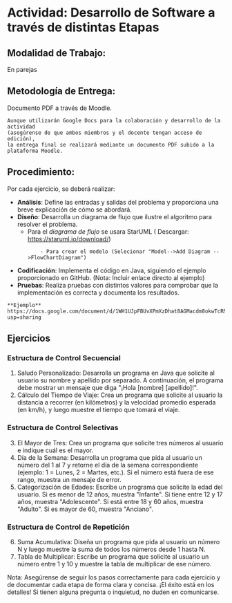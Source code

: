 # Actividad: Desarrollo de Software a través de distintas Etapas

## Modalidad de Trabajo: 
En parejas

## Metodología de Entrega: 
Documento PDF a través de Moodle. 
```
Aunque utilizarán Google Docs para la colaboración y desarrollo de la actividad
(asegúrense de que ambos miembros y el docente tengan acceso de edición),
la entrega final se realizará mediante un documento PDF subido a la plataforma Moodle.
```
## Procedimiento: 

Por cada ejercicio, se deberá realizar:

* **Análisis**: Define las entradas y salidas del problema y proporciona una breve explicación de cómo se abordará.
* **Diseño**: Desarrolla un diagrama de flujo que ilustre el algoritmo para resolver el problema.
    * Para el *diagrama de flujo* se usara StarUML  (       Descargar: https://staruml.io/download/) 
      ```
          - Para crear el modelo (Selecionar "Model-->Add Diagram -->FlowChartDiagram")
      ````
* **Codificación**: Implementa el código en Java, siguiendo el ejemplo proporcionado en GitHub. (Nota: Incluir enlace directo al ejemplo)
* **Pruebas**: Realiza pruebas con distintos valores para comprobar que la implementación es correcta y documenta los resultados.

```
**Ejemplo** https://docs.google.com/document/d/1WH1UJpFBUvXPmXzDhat8AGMacdm8okwTcRNuDiiIU8s/edit?usp=sharing

```

## Ejercicios
### Estructura de Control Secuencial

1. Saludo Personalizado: Desarrolla un programa en Java que solicite al usuario su nombre y apellido por separado. A continuación, el programa debe mostrar un mensaje que diga "¡Hola [nombre] [apellido]!".
2. Cálculo del Tiempo de Viaje: Crea un programa que solicite al usuario la distancia a recorrer (en kilómetros) y la velocidad promedio esperada (en km/h), y luego muestre el tiempo que tomará el viaje.

### Estructura de Control Selectivas

3. El Mayor de Tres: Crea un programa que solicite tres números al usuario e indique cuál es el mayor.
4. Día de la Semana: Desarrolla un programa que pida al usuario un número del 1 al 7 y retorne el día de la semana correspondiente (ejemplo: 1 = Lunes, 2 = Martes, etc.). Si el número está fuera de ese rango, muestra un mensaje de error.
5. Categorización de Edades: Escribe un programa que solicite la edad del usuario. Si es menor de 12 años, muestra "Infante". Si tiene entre 12 y 17 años, muestra "Adolescente". Si está entre 18 y 60 años, muestra "Adulto". Si es mayor de 60, muestra "Anciano".

### Estructura de Control de Repetición
6. Suma Acumulativa: Diseña un programa que pida al usuario un número N y luego muestre la suma de todos los números desde 1 hasta N.
7. Tabla de Multiplicar: Escribe un programa que solicite al usuario un número entre 1 y 10 y muestre la tabla de multiplicar de ese número.
    
Nota: Asegúrense de seguir los pasos correctamente para cada ejercicio y de documentar cada etapa de forma clara y concisa. ¡El éxito está en los detalles! Si tienen alguna pregunta o inquietud, no duden en comunicarse.
